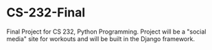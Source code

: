 # CS-232-Final
Final Project for CS 232, Python Programming. Project will be a "social media" site for workouts and will be built in the Django framework.
